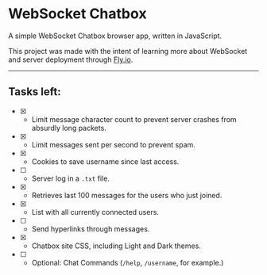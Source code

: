 # WebSocket Chatbox
A simple WebSocket Chatbox browser app, written in JavaScript.

This project was made with the intent of learning more about WebSocket and server deployment through [Fly.io](https://fly.io/).

___
## Tasks left:

- [X] - Limit message character count to prevent server crashes from absurdly long packets.
- [X] - Limit messages sent per second to prevent spam.
- [X] - Cookies to save username since last access.
- [ ] - Server log in a `.txt` file.
- [X] - Retrieves last 100 messages for the users who just joined.
- [X] - List with all currently connected users.
- [ ] - Send hyperlinks through messages.
- [X] - Chatbox site CSS, including Light and Dark themes.
- [ ] - Optional: Chat Commands (`/help`, `/username`, for example.)
